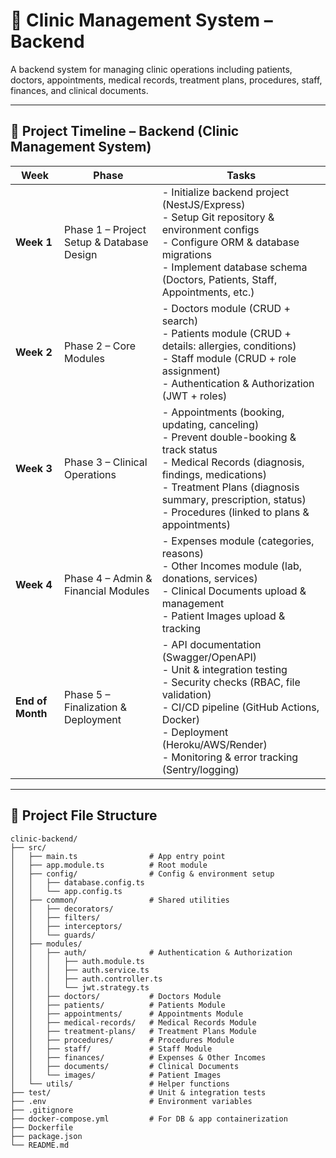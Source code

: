 # 🏥 Clinic Management System – Backend

A backend system for managing clinic operations including patients, doctors, appointments, medical records, treatment plans, procedures, staff, finances, and clinical documents.

---

## 📅 Project Timeline – Backend (Clinic Management System)

| **Week**       | **Phase**                                 | **Tasks** |
|----------------|-------------------------------------------|-----------|
| **Week 1**     | Phase 1 – Project Setup & Database Design | - Initialize backend project (NestJS/Express)<br>- Setup Git repository & environment configs<br>- Configure ORM & database migrations<br>- Implement database schema (Doctors, Patients, Staff, Appointments, etc.) |
| **Week 2**     | Phase 2 – Core Modules                    | - Doctors module (CRUD + search)<br>- Patients module (CRUD + details: allergies, conditions)<br>- Staff module (CRUD + role assignment)<br>- Authentication & Authorization (JWT + roles) |
| **Week 3**     | Phase 3 – Clinical Operations             | - Appointments (booking, updating, canceling)<br>- Prevent double-booking & track status<br>- Medical Records (diagnosis, findings, medications)<br>- Treatment Plans (diagnosis summary, prescription, status)<br>- Procedures (linked to plans & appointments) |
| **Week 4**     | Phase 4 – Admin & Financial Modules       | - Expenses module (categories, reasons)<br>- Other Incomes module (lab, donations, services)<br>- Clinical Documents upload & management<br>- Patient Images upload & tracking |
| **End of Month** | Phase 5 – Finalization & Deployment       | - API documentation (Swagger/OpenAPI)<br>- Unit & integration testing<br>- Security checks (RBAC, file validation)<br>- CI/CD pipeline (GitHub Actions, Docker)<br>- Deployment (Heroku/AWS/Render)<br>- Monitoring & error tracking (Sentry/logging) |

----------------------------------------------------------------------------


## 📂 Project File Structure

```text
clinic-backend/
├── src/
│   ├── main.ts                # App entry point
│   ├── app.module.ts          # Root module
│   ├── config/                # Config & environment setup
│   │   ├── database.config.ts
│   │   └── app.config.ts
│   ├── common/                # Shared utilities
│   │   ├── decorators/
│   │   ├── filters/
│   │   ├── interceptors/
│   │   └── guards/
│   ├── modules/
│   │   ├── auth/              # Authentication & Authorization
│   │   │   ├── auth.module.ts
│   │   │   ├── auth.service.ts
│   │   │   ├── auth.controller.ts
│   │   │   └── jwt.strategy.ts
│   │   ├── doctors/           # Doctors Module
│   │   ├── patients/          # Patients Module
│   │   ├── appointments/      # Appointments Module
│   │   ├── medical-records/   # Medical Records Module
│   │   ├── treatment-plans/   # Treatment Plans Module
│   │   ├── procedures/        # Procedures Module
│   │   ├── staff/             # Staff Module
│   │   ├── finances/          # Expenses & Other Incomes
│   │   ├── documents/         # Clinical Documents
│   │   └── images/            # Patient Images
│   └── utils/                 # Helper functions
├── test/                      # Unit & integration tests
├── .env                       # Environment variables
├── .gitignore
├── docker-compose.yml         # For DB & app containerization
├── Dockerfile
├── package.json
└── README.md
